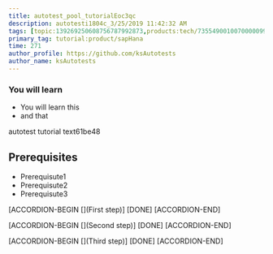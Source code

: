 ```yaml
---
title: autotest_pool_tutorialEoc3qc
description: autotesti1804c_3/25/2019 11:42:32 AM
tags: [topic:139269250608756787992873,products:tech/73554900100700000996,tutorial:experience/advanced]
primary_tag: tutorial:product/sapHana
time: 271
author_profile: https://github.com/ksAutotests
author_name: ksAutotests
---
```

### You will learn
- You will learn this
- and that

autotest tutorial text61be48

## Prerequisites
- Prerequisute1
- Prerequisute2
- Prerequisute3

[ACCORDION-BEGIN [](First step)]
[DONE]
[ACCORDION-END]

[ACCORDION-BEGIN [](Second step)]
[DONE]
[ACCORDION-END]

[ACCORDION-BEGIN [](Third step)]
[DONE]
[ACCORDION-END]

